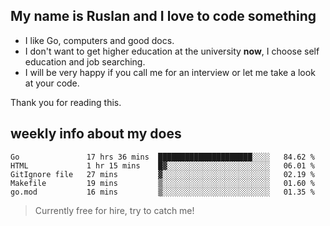 ## My name is Ruslan and I love to code something

- I like Go, computers and good docs.
- I don't want to get higher education at the university **now**, I choose self education and job searching.
- I will be very happy if you call me for an interview or let me take a look at your code.

Thank you for reading this.

## weekly info about my does
<!--START_SECTION:waka-->
```text
Go               17 hrs 36 mins  █████████████████████░░░░   84.62 % 
HTML             1 hr 15 mins    █▓░░░░░░░░░░░░░░░░░░░░░░░   06.01 % 
GitIgnore file   27 mins         ▓░░░░░░░░░░░░░░░░░░░░░░░░   02.19 % 
Makefile         19 mins         ▒░░░░░░░░░░░░░░░░░░░░░░░░   01.60 % 
go.mod           16 mins         ▒░░░░░░░░░░░░░░░░░░░░░░░░   01.35 % 
```
<!--END_SECTION:waka-->

> Currently free for hire, try to catch me!
